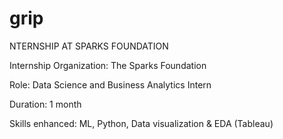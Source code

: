 # grip
NTERNSHIP AT SPARKS FOUNDATION

Internship Organization: The Sparks Foundation

Role: Data Science and Business Analytics Intern

Duration: 1 month

Skills enhanced: ML, Python, Data visualization & EDA (Tableau)

